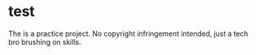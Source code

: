 # test
The is a practice project.
No copyright infringement intended, just a tech bro brushing on skills.
